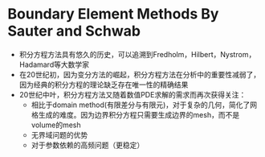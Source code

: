 # Boundary Element Methods By Sauter and Schwab
* 积分方程方法具有悠久的历史，可以追溯到Fredholm，Hilbert，Nystrom，Hadamard等大数学家 
* 在20世纪初，因为变分方法的崛起，积分方程方法在分析中的重要性减弱了，因为经典的积分方程的理论缺乏存在唯一性的精确结果
* 20世纪中叶，积分方程方法又随着数值PDE求解的需求而再次获得关注：
    * 相比于domain method(有限差分与有限元)，对于复杂的几何，简化了网格生成的难度。因为边界积分方程只需要生成边界的mesh，而不是volume的mesh
    * 无界域问题的优势
    * 对于参数依赖的高频问题（更稳定）